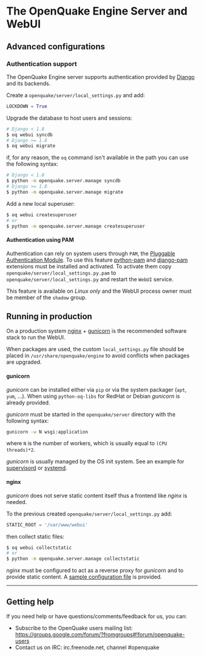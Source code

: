# The OpenQuake Engine Server and WebUI

## Advanced configurations

### Authentication support

The OpenQuake Engine server supports authentication provided by [Django](https://docs.djangoproject.com/en/stable/topics/auth/) and its backends.

Create a `openquake/server/local_settings.py` and add:
```python
LOCKDOWN = True
```

Upgrade the database to host users and sessions:

```bash
# Django < 1.8
$ oq webui syncdb 
# Django >= 1.8
$ oq webui migrate 
```

if, for any reason, the `oq` command isn't available in the path you can use the following syntax:

```bash
# Django < 1.8
$ python -m openquake.server.manage syncdb 
# Django >= 1.8
$ python -m openquake.server.manage migrate 
```

Add a new local superuser:
```bash
$ oq webui createsuperuser
# or
$ python -m openquake.server.manage createsuperuser
```

#### Authentication using PAM
Authentication can rely on system users through `PAM`, the [Pluggable Authentication Module](https://en.wikipedia.org/wiki/Pluggable_authentication_module). To use this feature [python-pam](https://github.com/FirefighterBlu3/python-pam) and [django-pam](https://github.com/cnobile2012/django-pam) extensions must be installed and activated. To activate them copy `openquake/server/local_settings.py.pam` to `openquake/server/local_settings.py` and restart the `WebUI` service.

This feature is available on _Linux only_ and the WebUI process owner must be member of the `shadow` group.

## Running in production

On a production system [nginx](http://nginx.org/en/) + [gunicorn](http://gunicorn.org/) is the recommended software stack to run the WebUI.

When packages are used, the custom `local_settings.py` file should be placed in `/usr/share/openquake/engine` to avoid conflicts when packages are upgraded.

#### gunicorn

*gunicorn* can be installed either via `pip` or via the system packager (`apt`, `yum`, ...). When using `python-oq-libs` for RedHat or Debian *gunicorn* is already provided.

*gunicorn* must be started in the `openquake/server` directory with the following syntax:

```bash
gunicorn -w N wsgi:application
```

where `N` is the number of workers, which is usually equal to `(CPU threads)*2`.

*gunicorn* is usually managed by the OS init system. See an example for [supervisord](../../debian/supervisord/openquake-webui.conf) or [systemd](../../rpm/systemd/openquake-webui.service).

#### nginx

*gunicorn* does not serve static content itself thus a frontend like *nginx* is needed.

To the previous created `openquake/server/local_settings.py` add:

```python
STATIC_ROOT = '/var/www/webui'
```

then collect static files:

```bash
$ oq webui collectstatic
# or
$ python -m openquake.server.manage collectstatic
```

*nginx* must be configured to act as a reverse proxy for *gunicorn* and to provide static content. A [sample configuration file](examples/nginx.md) is provided.

***

## Getting help
If you need help or have questions/comments/feedback for us, you can:
  * Subscribe to the OpenQuake users mailing list: https://groups.google.com/forum/?fromgroups#!forum/openquake-users
  * Contact us on IRC: irc.freenode.net, channel #openquake

